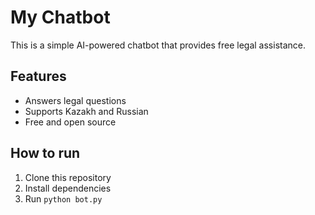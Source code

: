 # My Chatbot
This is a simple AI-powered chatbot that provides free legal assistance.

## Features
- Answers legal questions
- Supports Kazakh and Russian
- Free and open source

## How to run
1. Clone this repository
2. Install dependencies
3. Run `python bot.py`
